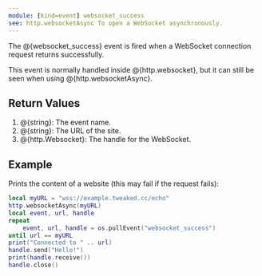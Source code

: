 ```yaml
---
module: [kind=event] websocket_success
see: http.websocketAsync To open a WebSocket asynchronously.
---
```


<!--
SPDX-FileCopyrightText: 2021 The CC: Tweaked Developers

SPDX-License-Identifier: LicenseRef-CCPL
-->

The @{websocket_success} event is fired when a WebSocket connection request returns successfully.

This event is normally handled inside @{http.websocket}, but it can still be seen when using @{http.websocketAsync}.

## Return Values
1. @{string}: The event name.
2. @{string}: The URL of the site.
3. @{http.Websocket}: The handle for the WebSocket.

## Example
Prints the content of a website (this may fail if the request fails):
```lua
local myURL = "wss://example.tweaked.cc/echo"
http.websocketAsync(myURL)
local event, url, handle
repeat
    event, url, handle = os.pullEvent("websocket_success")
until url == myURL
print("Connected to " .. url)
handle.send("Hello!")
print(handle.receive())
handle.close()
```
